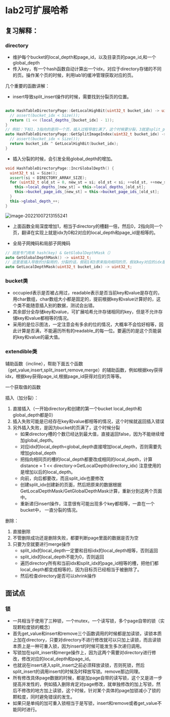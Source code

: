 # lab2可扩展哈希

## 复习解释：

### directory

+ 维护每个bucket的local_depth和page_id，以及目录页的page_id,和一个global_depth
+ 传入key，有一个hash函数自动计算出一个idx，对应于directory存储的不同的页。操作某个页的时候，利用lab1的缓冲管理获取对应的页。



几个重要的函数讲解：

+ insert导致split_insert操作的时候，需要找到分裂页的位置。

```cpp

auto HashTableDirectoryPage::GetLocalHighBit(uint32_t bucket_idx) -> uint32_t {
  // assert(bucket_idx < Size());
  return (1 << (local_depths_[bucket_idx] - 1));
}
// 例如：下标1，3指向的是同一个页，插入过程导致1满了，这个时候要分裂，3就是split_page，但是要计算这个页的下标，因为要产生3新对应的页，必须得到idx，这个时候idx为1的页对应二进制是1,1 ^ 10得到的就是split_idx，这两个函数就是得到idx对应要异或的对象10的用的。
auto HashTableDirectoryPage::GetSplitImageIndex(uint32_t bucket_idx) -> uint32_t {
  // assert(bucket_idx < Size());
  return bucket_idx ^ GetLocalHighBit(bucket_idx);
}
```

+ 插入分裂的时候，会引发全局global_depth的增加。

```cpp
void HashTableDirectoryPage::IncrGlobalDepth() {
  uint32_t si = Size();
  assert(si < DIRECTORY_ARRAY_SIZE);
  for (uint32_t old_st = 0, new_st = si; old_st < si; ++old_st, ++new_st) {
    this->local_depths_[new_st] = this->local_depths_[old_st];
    this->bucket_page_ids_[new_st] = this->bucket_page_ids_[old_st];
  }
  this->global_depth_++;
}
```

![image-20221007213155241](https://zhanghao1004.oss-cn-hangzhou.aliyuncs.com/image-20221007213155241.png)

+ 上面函数全局深度增加1，相当于directory的槽翻一倍，然后0，2指向同一个页，翻译在实现上就是idx为0和2对应的local_depth和page_id是相等的。



+ 全局子网掩码和局部子网掩码

```cpp
// 就是专门用来 hash(key) & GetGlobalDepthMask（）
auto GetGlobalDepthMask() -> uint32_t;
// 这里是插入导致的分裂用的，分裂的话，假如1和3原来指向相同的页，假如key对应的idx是1号位置，即3要生成一个全新的空数据的页，然后把hash(key) & GetLocalDepthMask()把1号页的所有数据重新分到这两个页中,用GetGlobalDepthMask也是可以的。
auto GetLocalDepthMask(uint32_t bucket_idx) -> uint32_t;
```





### bucket类

+ occupied表示是否被占用过，readable表示是否当前key和value是存在的，用char数组，char数组大小都是固定的，提前根据key和value计算好的，这个类不能随意插入别的数据，测试会出错。
+ 其余部分全存储key和value，可扩展哈希允许存储相同的key，但是不允许存储key和value都相等的情况。
+ 采用的是位示图法，一定注意会有多余的位的情况，大概率不会恰好相等，因此计算是否满，不能遍历所有的readable_的每一位。要遍历的是这个页能装的key和value的最大值。



### extendible类

辅助函数（incline），帮助下面五个函数（get_value,insert,split_insert,remove,merge）的辅助函数，例如根据key获得idx，根据key获得page_id,根据page_id获得对应的页等等。

一个获取值的函数

插入（加分裂）：

1. 直接插入（一开始directory和创建的第一个bucket local_depth和global_depth都是0）
2. 插入失败可能是已经存在key和value都相等的情况，这个时候就返回插入错误
3. 另外插入失败，是因为bucket的页满了，这个时候分裂
   + 如果directory槽的个数已经达到最大值，直接返回false，因为不能继续增加global_depth。
   + 对应idx的local_depth<global_depth直接增加local_depth，否则需要先增加global_depth
   + 把指向相同页的槽的local_depth都要改成相同的local_depth，计算distance = 1 << directory->GetLocalDepth(directory_idx)  注意使用的是增加以后的local_depth。
   + 向前，向后都要改，而且split_idx也要修改
   + 创建split_idx创建新的页面，然后把原来的数据根据GetLocalDepthMask/GetGlobalDepthMask计算，重新分到这两个页面中。
   + 重新递归insert操作，注意很有可能出现多个key都相等，一直在一个bucket中， 一直分裂的情况。

删除：

1. 直接删除
2. 不管删除成功还是删除失败，都要判断page里面的数据是否为空
3. 只要为空就要进行merge操作
   + split_idx的local_depth一定要和目标idx的local_depth相等，否则返回
   + split_idx的local_depth不能为0，否则返回
   + 遍历directory所有和当前idx和split_idx的page_id相等的槽，把他们都local_depth都变成相等的，因为目标页已经相当于被删除了。
   + 然后检查directory是否可以shrink操作



## 面试点

### 锁

+ 一共相当于使用了三种锁，一个mutex，一个读写锁，多个page自带的锁（实现颗粒度锁的概念）
+ 首先get_value和insert和remove三个函数调用的时候都是加读锁，读锁本质上加在directory，只要对directory不进行修改就可以只加上读锁，而且读锁本质上是一种可重入锁，因为insert的时候可能发生多次递归调用。
+ 写锁加在split_insert和merge操作上，因为这两个需要对directory进行修改，修改对应的local_depth和page_id。
+ 也就说在insert进入split_insert之前必须释放读锁，否则死锁，然后split_insert的调用insert的时候及时释放写锁。remove那边同理。
+ 所有修改具体page数据的时候，都是加page自带的读写锁，这个又是进一步提高并发性的，例如插入删除肯定对page修改，就单独修改的加上写锁，然后不修改的地方加上读锁，这个时候，针对某个具体的page加锁减小了锁的颗粒度，同时避免错误的发生。
+ 如果只是单纯的加可重入锁相当于是写锁，insert和remove或者get_value不能同时进行。

